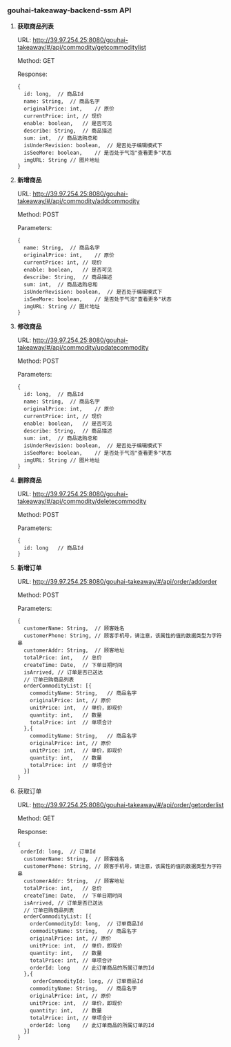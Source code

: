 ### gouhai-takeaway-backend-ssm API

1. **获取商品列表**

   URL: http://39.97.254.25:8080/gouhai-takeaway/#/api/commodity/getcommoditylist

   Method: GET

   Response:
   
   ```
   {
     id: long,	// 商品Id
     name: String,	// 商品名字
     originalPrice: int,	// 原价
     currentPrice: int,	// 现价
     enable: boolean,	// 是否可见
     describe: String,	// 商品描述
     sum: int,	// 商品选购总和
     isUnderRevision: boolean,	// 是否处于编辑模式下
     isSeeMore: boolean,	// 是否处于气泡"查看更多"状态
     imgURL: String	// 图片地址
   }
   ```



2. **新增商品**

   URL:  http://39.97.254.25:8080/gouhai-takeaway/#/api/commodity/addcommodity

   Method: POST

   Parameters:

   ```
   {
     name: String,	// 商品名字
     originalPrice: int,	// 原价
     currentPrice: int,	// 现价
     enable: boolean,	// 是否可见
     describe: String,	// 商品描述
     sum: int,	// 商品选购总和
     isUnderRevision: boolean,	// 是否处于编辑模式下
     isSeeMore: boolean,	// 是否处于气泡"查看更多"状态
     imgURL: String	// 图片地址
   }
   ```

   

3. **修改商品**

   URL: http://39.97.254.25:8080/gouhai-takeaway/#/api/commodity/updatecommodity

   Method: POST

   Parameters:

   ```
   {
     id: long,	// 商品Id
     name: String,	// 商品名字
     originalPrice: int,	// 原价
     currentPrice: int,	// 现价
     enable: boolean,	// 是否可见
     describe: String,	// 商品描述
     sum: int,	// 商品选购总和
     isUnderRevision: boolean,	// 是否处于编辑模式下
     isSeeMore: boolean,	// 是否处于气泡"查看更多"状态
     imgURL: String	// 图片地址
   }
   ```



4. **删除商品**

   URL: http://39.97.254.25:8080/gouhai-takeaway/#/api/commodity/deletecommodity

   Method: POST

   Parameters:

   ```
   {
     id: long	// 商品Id
   }
   ```



5. **新增订单**

   URL: http://39.97.254.25:8080/gouhai-takeaway/#/api/order/addorder

   Method: POST

   Parameters:

   ```
   {
     customerName: String,	// 顾客姓名
     customerPhone: String,	// 顾客手机号，请注意，该属性的值的数据类型为字符串
     customerAddr: String,	// 顾客地址
     totalPrice: int,	// 总价
     createTime: Date,	// 下单日期时间
     isArrived,	// 订单是否已送达
     // 订单已购商品列表
     orderCommodityList: [{
       commodityName: String,	// 商品名字
       originalPrice: int, // 原价
       unitPrice: int,	// 单价，即现价
       quantity: int,	// 数量
       totalPrice: int	// 单项合计
     },{
       commodityName: String,	// 商品名字
       originalPrice: int, // 原价
       unitPrice: int,	// 单价，即现价
       quantity: int,	// 数量
       totalPrice: int	// 单项合计
     }]
   }
   ```



6. 获取订单

   URL:  http://39.97.254.25:8080/gouhai-takeaway/#/api/order/getorderlist

   Method: GET

   Response:

   ```
   {
   	orderId: long,	// 订单Id
     customerName: String,	// 顾客姓名
     customerPhone: String,	// 顾客手机号，请注意，该属性的值的数据类型为字符串
     customerAddr: String,	// 顾客地址
     totalPrice: int,	// 总价
     createTime: Date,	// 下单日期时间
     isArrived,	// 订单是否已送达
     // 订单已购商品列表
     orderCommodityList: [{
       orderCommodityId: long,	// 订单商品Id
       commodityName: String,	// 商品名字
       originalPrice: int, // 原价
       unitPrice: int,	// 单价，即现价
       quantity: int,	// 数量
       totalPrice: int,	// 单项合计
       orderId: long	// 此订单商品的所属订单的Id
     },{
     	orderCommodityId: long,	// 订单商品Id
       commodityName: String,	// 商品名字
       originalPrice: int, // 原价
       unitPrice: int,	// 单价，即现价
       quantity: int,	// 数量
       totalPrice: int,	// 单项合计
       orderId: long	// 此订单商品的所属订单的Id
     }]
   }
   ```

